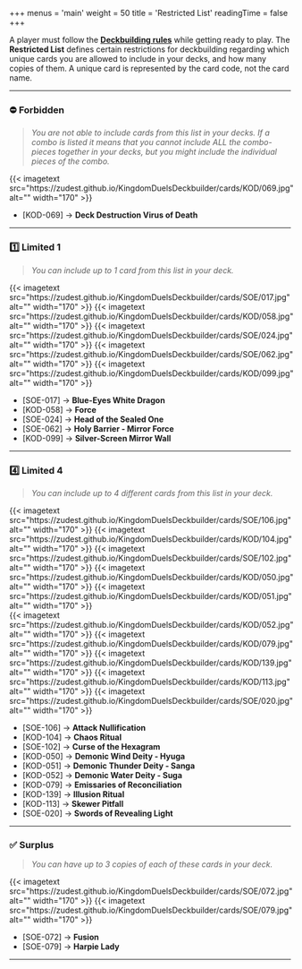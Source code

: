 +++
menus = 'main'
weight = 50
title = 'Restricted List'
readingTime = false
+++

A player must follow the **[Deckbuilding rules](/rules/#-deckbuilding)** while getting ready to play. The **Restricted List** defines certain restrictions for deckbuilding regarding which unique cards you are allowed to include in your decks, and how many copies of them. A unique card is represented by the card code, not the card name.

---

### ⛔ Forbidden

> *You are not able to include cards from this list in your decks. If a combo is listed it means that you cannot include ALL the combo-pieces together in your decks, but you might include the individual pieces of the combo.*

<div style="display: flex; justify-content: left; gap: 5px;">
{{< imagetext src="https://zudest.github.io/KingdomDuelsDeckbuilder/cards/KOD/069.jpg" alt="" width="170" >}}
</div>

- [KOD-069] → **Deck Destruction Virus of Death**

---

### 1️⃣ Limited 1

> *You can include up to 1 card from this list in your deck.*

<div style="display: flex; justify-content: left; gap: 5px;">
{{< imagetext src="https://zudest.github.io/KingdomDuelsDeckbuilder/cards/SOE/017.jpg" alt="" width="170" >}}
{{< imagetext src="https://zudest.github.io/KingdomDuelsDeckbuilder/cards/KOD/058.jpg" alt="" width="170" >}}
{{< imagetext src="https://zudest.github.io/KingdomDuelsDeckbuilder/cards/SOE/024.jpg" alt="" width="170" >}}
{{< imagetext src="https://zudest.github.io/KingdomDuelsDeckbuilder/cards/SOE/062.jpg" alt="" width="170" >}}
{{< imagetext src="https://zudest.github.io/KingdomDuelsDeckbuilder/cards/KOD/099.jpg" alt="" width="170" >}}
</div>

- [SOE-017] → **Blue-Eyes White Dragon**
- [KOD-058] → **Force**
- [SOE-024] → **Head of the Sealed One**
- [SOE-062] → **Holy Barrier - Mirror Force**
- [KOD-099] → **Silver-Screen Mirror Wall**

---

### 4️⃣ Limited 4

> *You can include up to 4 different cards from this list in your deck.*

<div style="display: flex; justify-content: left; gap: 5px;">
{{< imagetext src="https://zudest.github.io/KingdomDuelsDeckbuilder/cards/SOE/106.jpg" alt="" width="170" >}}
{{< imagetext src="https://zudest.github.io/KingdomDuelsDeckbuilder/cards/KOD/104.jpg" alt="" width="170" >}}
{{< imagetext src="https://zudest.github.io/KingdomDuelsDeckbuilder/cards/SOE/102.jpg" alt="" width="170" >}}
{{< imagetext src="https://zudest.github.io/KingdomDuelsDeckbuilder/cards/KOD/050.jpg" alt="" width="170" >}}
{{< imagetext src="https://zudest.github.io/KingdomDuelsDeckbuilder/cards/KOD/051.jpg" alt="" width="170" >}}
</div>

<div style="display: flex; justify-content: left; gap: 5px;">
{{< imagetext src="https://zudest.github.io/KingdomDuelsDeckbuilder/cards/KOD/052.jpg" alt="" width="170" >}}
{{< imagetext src="https://zudest.github.io/KingdomDuelsDeckbuilder/cards/KOD/079.jpg" alt="" width="170" >}}
{{< imagetext src="https://zudest.github.io/KingdomDuelsDeckbuilder/cards/KOD/139.jpg" alt="" width="170" >}}
{{< imagetext src="https://zudest.github.io/KingdomDuelsDeckbuilder/cards/KOD/113.jpg" alt="" width="170" >}}
{{< imagetext src="https://zudest.github.io/KingdomDuelsDeckbuilder/cards/SOE/020.jpg" alt="" width="170" >}}
</div>

- [SOE-106] → **Attack Nullification**
- [KOD-104] → **Chaos Ritual**
- [SOE-102] → **Curse of the Hexagram**
- [KOD-050] → **Demonic Wind Deity - Hyuga**
- [KOD-051] → **Demonic Thunder Deity - Sanga**
- [KOD-052] → **Demonic Water Deity - Suga**
- [KOD-079] → **Emissaries of Reconciliation**
- [KOD-139] → **Illusion Ritual**
- [KOD-113] → **Skewer Pitfall**
- [SOE-020] → **Swords of Revealing Light**

---

### ✅ Surplus

> *You can have up to 3 copies of each of these cards in your deck.*

<div style="display: flex; justify-content: left; gap: 5px;">
{{< imagetext src="https://zudest.github.io/KingdomDuelsDeckbuilder/cards/SOE/072.jpg" alt="" width="170" >}}
{{< imagetext src="https://zudest.github.io/KingdomDuelsDeckbuilder/cards/SOE/079.jpg" alt="" width="170" >}}
</div>

- [SOE-072] → **Fusion**
- [SOE-079] → **Harpie Lady**

---
